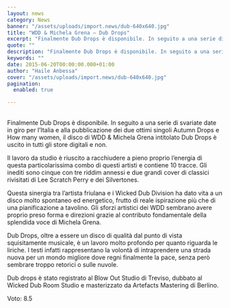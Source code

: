```yaml
---
layout: news
category: News
banner: "/assets/uploads/import.news/dub-640x640.jpg"
title: "WDD & Michela Grena – Dub Drops"
excerpt: "Finalmente Dub Drops è disponibile. In seguito a una serie di svariate date in giro per l’Italia e alla pubblicazione dei due ottimi singoli Autumn Drops e How many women, il disco di WDD & Michela Grena intitolato Dub Drops è uscito in tutti gli store digitali e non. Il lavoro da studio è riuscito [&hellip"
quote: ""
description: "Finalmente Dub Drops è disponibile. In seguito a una serie di svariate date in giro per l’Italia e alla pubblicazione dei due ottimi singoli Autumn Drops e How many women, il disco di WDD & Michela Grena intitolato Dub Drops è uscito in tutti gli store digitali e non. Il lavoro da studio è riuscito [&hellip"
keywords: ""
date: 2015-06-20T00:00:00.000+01:00
author: "Haile Anbessa"
cover: "/assets/uploads/import.news/dub-640x640.jpg"
pagination:
  enabled: true

---
```


[](https://hotmc.com/wp-content/uploads/2015/06/dub.jpg)  
Finalmente Dub Drops è disponibile. In seguito a una serie di svariate date in giro per l’Italia e alla pubblicazione dei due ottimi singoli Autumn Drops e How many women, il disco di WDD & Michela Grena intitolato Dub Drops è uscito in tutti gli store digitali e non.

Il lavoro da studio è riuscito a racchiudere a pieno proprio l’energia di questa particolarissima combo di questi artisti e contiene 10 tracce. Gli inediti sono cinque con tre riddim annessi e due grandi cover di classici rivisitati di Lee Scratch Perry e dei Silvertones.

Questa sinergia tra l’artista friulana e i Wicked Dub Division ha dato vita a un disco molto spontaneo ed energetico, frutto di reale ispirazione più che di una pianificazione a tavolino. Gli sforzi artistici dei WDD sembrano avere proprio preso forma e direzioni grazie al contributo fondamentale della splendida voce di Michela Grena.

Dub Drops, oltre a essere un disco di qualità dal punto di vista squisitamente musicale, è un lavoro molto profondo per quanto riguarda le liriche. I testi infatti rappresentano la volontà di intraprendere una strada nuova per un mondo migliore dove regni finalmente la pace, senza però sembrare troppo retorici o sulle nuvole.

Dub drops è stato registrato al Blow Out Studio di Treviso, dubbato al Wicked Dub Room Studio e masterizzato da Artefacts Mastering di Berlino.

Voto: 8.5